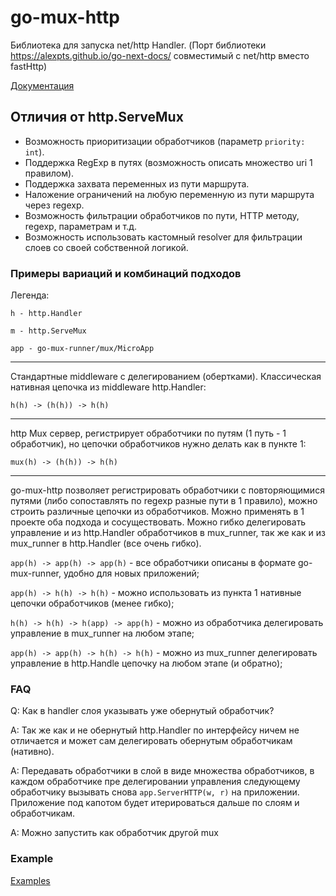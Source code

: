 # go-mux-http

Библиотека для запуска net/http Handler. (Порт библиотеки https://alexpts.github.io/go-next-docs/ совместимый с net/http вместо fastHttp)

[Документация](https://alexpts.github.io/go-mux-http/)

## Отличия от http.ServeMux

- Возможность приоритизации обработчиков (параметр `priority: int`).
- Поддержка RegExp в путях (возможность описать множество uri 1 правилом).
- Поддержка захвата переменных из пути маршрута.
- Наложение ограничений на любую переменную из пути маршрута через regexp.
- Возможность фильтрации обработчиков по пути, HTTP методу, regexp, параметрам и т.д.
- Возможность использовать кастомный resolver для фильтрации слоев со своей собственной логикой.


### Примеры вариаций и комбинаций подходов

Легенда:

`h - http.Handler`

`m - http.ServeMux`

`app - go-mux-runner/mux/MicroApp`

--- 

Стандартные middleware с делегированием (обертками). Классическая нативная цепочка из middleware http.Handler:

`h(h) -> (h(h)) -> h(h)`

---
http Mux сервер, регистрирует обработчики по путям (1 путь - 1 обработчик), но цепочки обработчиков нужно делать как в пункте 1:

`mux(h) -> (h(h)) -> h(h)`

---

go-mux-http позволяет регистрировать обработчики с повторяющимися путями (либо сопоставлять по regexp разные пути в 1 правило), можно строить различные цепочки из обработчиков. Можно применять в 1 проекте оба подхода и сосуществовать. Можно гибко делегировать управление и из http.Handler обработчиков в mux_runner, так же как и из mux_runner в http.Handler (все очень гибко).


`app(h) -> app(h) -> app(h)` - все обработчики описаны в формате go-mux-runner, удобно для новых приложений;

`app(h) -> h(h) -> h(h)` - можно использовать из пункта 1 нативные цепочки обработчиков (менее гибко);

`h(h) -> h(h) -> h(app) -> app(h)` - можно из обработчика делегировать управление в mux_runner на любом этапе;

`app(h) -> app(h) -> h(h) -> h(h)` - можно из mux_runner делегировать управление в http.Handle цепочку на любом этапе (и обратно);


### FAQ

Q: Как в handler слоя указывать уже обернутый обработчик?

A: Так же как и не обернутый http.Handler по интерфейсу ничем не отличается и может сам делегировать обернутым обработчикам (нативно).

A: Передавать обработчики в слой в виде множества обработчиков, в каждом обработчике пре делегировании управления следующему обработчику вызывать снова `app.ServerHTTP(w, r)` на приложении. Приложение под капотом будет итерироваться дальше по слоям и обработчикам.

A: Можно запустить как обработчик другой mux


### Example

[Examples](https://github.com/alexpts/go-mux-http/tree/master/cmd)
